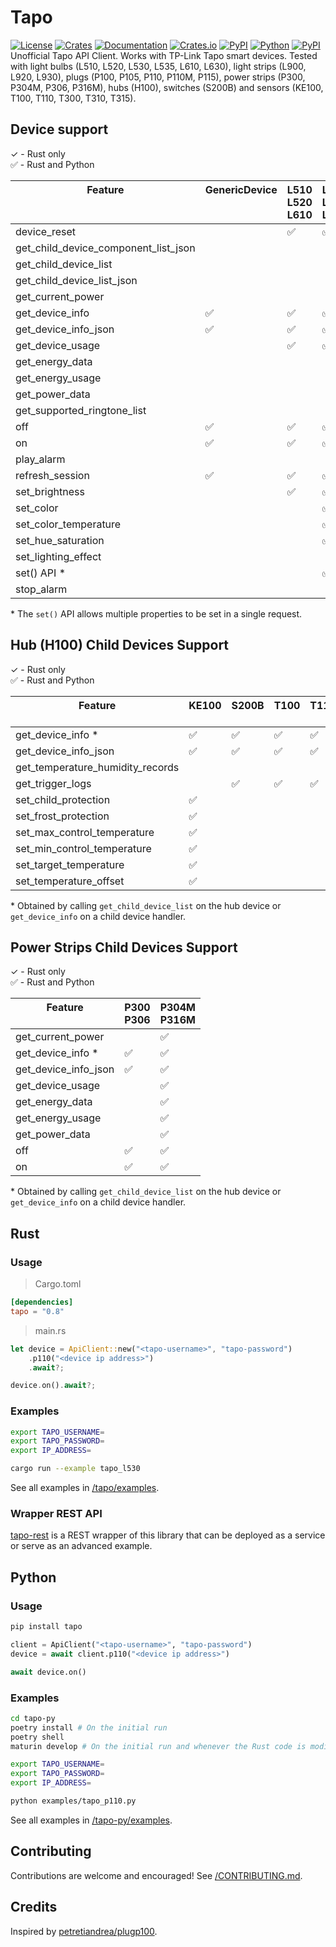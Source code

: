 # Tapo


[![License][license_badge]][license]
[![Crates][crates_badge]][crates]
[![Documentation][crates_documentation_badge]][crates_documentation]
[![Crates.io][crates_downloads_badge]][crates]
[![PyPI][pypi_badge]][pypi]
[![Python][pypi_versions_badge]][pypi]
[![PyPI][pypi_downloads_badge]][pypi]\
Unofficial Tapo API Client. Works with TP-Link Tapo smart devices. Tested with light bulbs (L510, L520, L530, L535, L610, L630), light strips (L900, L920, L930), plugs (P100, P105, P110, P110M, P115), power strips (P300, P304M, P306, P316M), hubs (H100), switches (S200B) and sensors (KE100, T100, T110, T300, T310, T315).

[license_badge]: https://img.shields.io/crates/l/tapo.svg
[license]: https://github.com/mihai-dinculescu/tapo/blob/main/LICENSE
[crates_badge]: https://img.shields.io/crates/v/tapo.svg?logo=rust&color=F75101
[crates]: https://crates.io/crates/tapo
[crates_documentation_badge]: https://img.shields.io/docsrs/tapo.svg?logo=rust&color=F75101
[crates_documentation]: https://docs.rs/tapo
[crates_downloads_badge]: https://img.shields.io/crates/d/tapo?logo=rust&label=downloads&color=F75101

[pypi_badge]: https://img.shields.io/pypi/v/tapo.svg?logo=pypi&color=00ADD4
[pypi]: https://pypi.org/project/tapo
[pypi_versions_badge]: https://img.shields.io/pypi/pyversions/tapo.svg?logo=python&color=00ADD4
[pypi_downloads_badge]: https://img.shields.io/pypi/dm/tapo?logo=python&color=00ADD4

## Device support

&check; - Rust only\
&#x2705; - Rust and Python

| Feature<br/><br/><br/>               | GenericDevice<br/><br/><br/> | L510<br/>L520<br/>L610<br/> | L530<br/>L535<br/>L630<br/> | L900<br/><br/><br/> | L920<br/>L930<br/><br/> | P100<br/>P105<br/><br/> | P110<br/>P110M<br/>P115<br/> | P300<br/>P306<br/><br/> | P304M<br/>P316M<br/><br/> | H100<br/><br/><br/> |
| ------------------------------------ | :--------------------------- | :-------------------------- | :-------------------------- | :------------------ | :---------------------- | :---------------------- | :--------------------------- | :---------------------- | :------------------------ | :------------------ |
| device_reset                         |                              | &#x2705;                    | &#x2705;                    | &#x2705;            | &#x2705;                | &#x2705;                | &#x2705;                     |                         |                           |                     |
| get_child_device_component_list_json |                              |                             |                             |                     |                         |                         |                              | &#x2705;                | &#x2705;                  | &#x2705;            |
| get_child_device_list                |                              |                             |                             |                     |                         |                         |                              | &#x2705;                | &#x2705;                  | &#x2705;            |
| get_child_device_list_json           |                              |                             |                             |                     |                         |                         |                              | &#x2705;                | &#x2705;                  | &#x2705;            |
| get_current_power                    |                              |                             |                             |                     |                         |                         | &#x2705;                     |                         |                           |                     |
| get_device_info                      | &#x2705;                     | &#x2705;                    | &#x2705;                    | &#x2705;            | &#x2705;                | &#x2705;                | &#x2705;                     | &#x2705;                | &#x2705;                  | &#x2705;            |
| get_device_info_json                 | &#x2705;                     | &#x2705;                    | &#x2705;                    | &#x2705;            | &#x2705;                | &#x2705;                | &#x2705;                     | &#x2705;                | &#x2705;                  | &#x2705;            |
| get_device_usage                     |                              | &#x2705;                    | &#x2705;                    | &#x2705;            | &#x2705;                | &#x2705;                | &#x2705;                     |                         |                           |                     |
| get_energy_data                      |                              |                             |                             |                     |                         |                         | &#x2705;                     |                         |                           |                     |
| get_energy_usage                     |                              |                             |                             |                     |                         |                         | &#x2705;                     |                         |                           |                     |
| get_power_data                       |                              |                             |                             |                     |                         |                         | &#x2705;                     |                         |                           |                     |
| get_supported_ringtone_list          |                              |                             |                             |                     |                         |                         |                              |                         |                           | &#x2705;            |
| off                                  | &#x2705;                     | &#x2705;                    | &#x2705;                    | &#x2705;            | &#x2705;                | &#x2705;                | &#x2705;                     |                         |                           |                     |
| on                                   | &#x2705;                     | &#x2705;                    | &#x2705;                    | &#x2705;            | &#x2705;                | &#x2705;                | &#x2705;                     |                         |                           |                     |
| play_alarm                           |                              |                             |                             |                     |                         |                         |                              |                         |                           | &#x2705;            |
| refresh_session                      | &#x2705;                     | &#x2705;                    | &#x2705;                    | &#x2705;            | &#x2705;                | &#x2705;                | &#x2705;                     | &#x2705;                | &#x2705;                  | &#x2705;            |
| set_brightness                       |                              | &#x2705;                    | &#x2705;                    | &#x2705;            | &#x2705;                |                         |                              |                         |                           |                     |
| set_color                            |                              |                             | &#x2705;                    | &#x2705;            | &#x2705;                |                         |                              |                         |                           |                     |
| set_color_temperature                |                              |                             | &#x2705;                    | &#x2705;            | &#x2705;                |                         |                              |                         |                           |                     |
| set_hue_saturation                   |                              |                             | &#x2705;                    | &#x2705;            | &#x2705;                |                         |                              |                         |                           |                     |
| set_lighting_effect                  |                              |                             |                             |                     | &#x2705;                |                         |                              |                         |                           |                     |
| set() API \*                         |                              |                             | &#x2705;                    | &#x2705;            | &#x2705;                |                         |                              |                         |                           |                     |
| stop_alarm                           |                              |                             |                             |                     |                         |                         |                              |                         |                           | &#x2705;            |


\* The `set()` API allows multiple properties to be set in a single request.

## Hub (H100) Child Devices Support

&check; - Rust only\
&#x2705; - Rust and Python

| Feature<br/><br/>                | KE100<br/><br/> | S200B<br/><br/> | T100<br/><br/> | T110<br/><br/> | T300<br/><br/> | T310<br/>T315 |
| -------------------------------- | :-------------- | :-------------- | :------------- | :------------- | :------------- | :------------ |
| get_device_info \*               | &#x2705;        | &#x2705;        | &#x2705;       | &#x2705;       | &#x2705;       | &#x2705;      |
| get_device_info_json             | &#x2705;        | &#x2705;        | &#x2705;       | &#x2705;       | &#x2705;       | &#x2705;      |
| get_temperature_humidity_records |                 |                 |                |                |                | &#x2705;      |
| get_trigger_logs                 |                 | &#x2705;        | &#x2705;       | &#x2705;       | &#x2705;       |               |
| set_child_protection             | &#x2705;        |                 |                |                |                |               |
| set_frost_protection             | &#x2705;        |                 |                |                |                |               |
| set_max_control_temperature      | &#x2705;        |                 |                |                |                |               |
| set_min_control_temperature      | &#x2705;        |                 |                |                |                |               |
| set_target_temperature           | &#x2705;        |                 |                |                |                |               |
| set_temperature_offset           | &#x2705;        |                 |                |                |                |               |

\* Obtained by calling `get_child_device_list` on the hub device or `get_device_info` on a child device handler.

## Power Strips Child Devices Support

&check; - Rust only\
&#x2705; - Rust and Python

| Feature<br/><br/>    | P300<br/>P306<br/> | P304M<br/>P316M<br/> |
| -------------------- | :----------------- | :------------------- |
| get_current_power    |                    | &#x2705;             |
| get_device_info \*   | &#x2705;           | &#x2705;             |
| get_device_info_json | &#x2705;           | &#x2705;             |
| get_device_usage     |                    | &#x2705;             |
| get_energy_data      |                    | &#x2705;             |
| get_energy_usage     |                    | &#x2705;             |
| get_power_data       |                    | &#x2705;             |
| off                  | &#x2705;           | &#x2705;             |
| on                   | &#x2705;           | &#x2705;             |

\* Obtained by calling `get_child_device_list` on the hub device or `get_device_info` on a child device handler.

## Rust

### Usage

> Cargo.toml
```toml
[dependencies]
tapo = "0.8"
```

> main.rs
```rust
let device = ApiClient::new("<tapo-username>", "tapo-password")
    .p110("<device ip address>")
    .await?;

device.on().await?;
```

### Examples

```bash
export TAPO_USERNAME=
export TAPO_PASSWORD=
export IP_ADDRESS=

cargo run --example tapo_l530
```

See all examples in [/tapo/examples][examples].

### Wrapper REST API
[tapo-rest][tapo_rest] is a REST wrapper of this library that can be deployed as a service or serve as an advanced example.

## Python

### Usage

```bash
pip install tapo
```

```python
client = ApiClient("<tapo-username>", "tapo-password")
device = await client.p110("<device ip address>")

await device.on()
```

### Examples

```bash
cd tapo-py
poetry install # On the initial run
poetry shell
maturin develop # On the initial run and whenever the Rust code is modified

export TAPO_USERNAME=
export TAPO_PASSWORD=
export IP_ADDRESS=
```

```bash
python examples/tapo_p110.py
```

See all examples in [/tapo-py/examples][examples-py].

## Contributing

Contributions are welcome and encouraged! See [/CONTRIBUTING.md][contributing].

## Credits

Inspired by [petretiandrea/plugp100][inspired_by].

[examples]: https://github.com/mihai-dinculescu/tapo/tree/main/tapo/examples
[examples-py]: https://github.com/mihai-dinculescu/tapo/tree/main/tapo-py/examples
[tapo_rest]: https://github.com/ClementNerma/tapo-rest
[contributing]: https://github.com/mihai-dinculescu/tapo/blob/main/CONTRIBUTING.md
[inspired_by]: https://github.com/petretiandrea/plugp100
